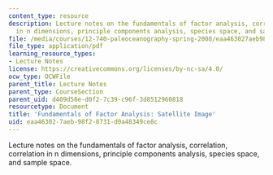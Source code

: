 ```yaml
---
content_type: resource
description: Lecture notes on the fundamentals of factor analysis, correlation, correlation
  in n dimensions, principle components analysis, species space, and sample space.
file: /media/courses/12-740-paleoceanography-spring-2008/eaa463027aeb98f28731d0a48349ce8c_lec04b.pdf
file_type: application/pdf
learning_resource_types:
- Lecture Notes
license: https://creativecommons.org/licenses/by-nc-sa/4.0/
ocw_type: OCWFile
parent_title: Lecture Notes
parent_type: CourseSection
parent_uid: d409d56e-d0f2-7c39-c96f-3d8512960818
resourcetype: Document
title: 'Fundamentals of Factor Analysis: Satellite Image'
uid: eaa46302-7aeb-98f2-8731-d0a48349ce8c
---
```

Lecture notes on the fundamentals of factor analysis, correlation, correlation in n dimensions, principle components analysis, species space, and sample space.